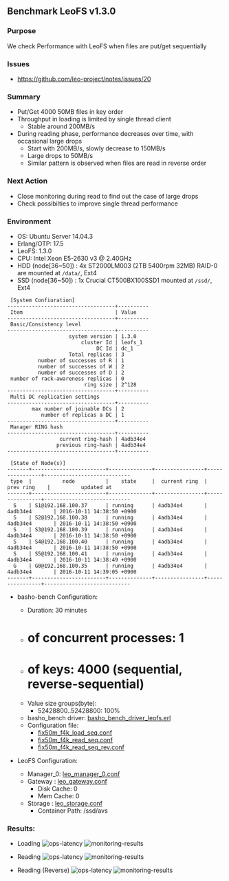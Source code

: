 ## Benchmark LeoFS v1.3.0

### Purpose
We check Performance with LeoFS when files are put/get sequentially

### Issues
* https://github.com/leo-project/notes/issues/20

### Summary
- Put/Get 4000 50MB files in key order
- Throughput in loading is limited by single thread client
    - Stable around 200MB/s
- During reading phase, performance decreases over time, with occasional large drops
    - Start with 200MB/s, slowly decrease to 150MB/s
    - Large drops to 50MB/s
    - Similar pattern is observed when files are read in reverse order

### Next Action
- Close monitoring during read to find out the case of large drops
- Check possibilties to improve single thread performance

### Environment

* OS: Ubuntu Server 14.04.3
* Erlang/OTP: 17.5
* LeoFS: 1.3.0
* CPU: Intel Xeon E5-2630 v3 @ 2.40GHz
* HDD (node[36~50]) : 4x ST2000LM003 (2TB 5400rpm 32MB) RAID-0 are mounted at `/data/`, Ext4
* SSD (node[36~50]) : 1x Crucial CT500BX100SSD1 mounted at `/ssd/`, Ext4

```
 [System Confiuration]
-----------------------------------+----------
 Item                              | Value
-----------------------------------+----------
 Basic/Consistency level
-----------------------------------+----------
                    system version | 1.3.0
                        cluster Id | leofs_1
                             DC Id | dc_1
                    Total replicas | 3
          number of successes of R | 1
          number of successes of W | 2
          number of successes of D | 2
 number of rack-awareness replicas | 0
                         ring size | 2^128
-----------------------------------+----------
 Multi DC replication settings
-----------------------------------+----------
        max number of joinable DCs | 2
           number of replicas a DC | 1
-----------------------------------+----------
 Manager RING hash
-----------------------------------+----------
                 current ring-hash | 4adb34e4
                previous ring-hash | 4adb34e4
-----------------------------------+----------

 [State of Node(s)]
-------+------------------------+--------------+----------------+----------------+----------------------------
 type  |          node          |    state     |  current ring  |   prev ring    |          updated at
-------+------------------------+--------------+----------------+----------------+----------------------------
  S    | S1@192.168.100.37      | running      | 4adb34e4       | 4adb34e4       | 2016-10-11 14:38:50 +0900
  S    | S2@192.168.100.38      | running      | 4adb34e4       | 4adb34e4       | 2016-10-11 14:38:50 +0900
  S    | S3@192.168.100.39      | running      | 4adb34e4       | 4adb34e4       | 2016-10-11 14:38:50 +0900
  S    | S4@192.168.100.40      | running      | 4adb34e4       | 4adb34e4       | 2016-10-11 14:38:50 +0900
  S    | S5@192.168.100.41      | running      | 4adb34e4       | 4adb34e4       | 2016-10-11 14:38:49 +0900
  G    | G0@192.168.100.35      | running      | 4adb34e4       | 4adb34e4       | 2016-10-11 14:39:05 +0900
-------+------------------------+--------------+----------------+----------------+----------------------------

```

* basho-bench Configuration:
    * Duration: 30 minutes
    * # of concurrent processes: 1
    * # of keys: 4000 (sequential, reverse-sequential)
    * Value size groups(byte):
        * 52428800..52428800: 100%
    * basho_bench driver: [basho_bench_driver_leofs.erl](https://github.com/leo-project/basho_bench/blob/master/src/basho_bench_driver_leofs.erl)
    * Configuration file: 
        * [fix50m_f4k_load_seq.conf](load_seq/fix50m_f4k_load.conf)
        * [fix50m_f4k_read_seq.conf](read_seq/fix50m_f4k_read_seq.conf)
        * [fix50m_f4k_read_seq_rev.conf](read_seq/fix50m_f4k_read_seq_rev.conf)

* LeoFS Configuration:
    * Manager_0: [leo_manager_0.conf](conf/G0/leo_manager.conf)
    * Gateway  : [leo_gateway.conf](conf/G0/leo_gateway.conf)
        * Disk Cache: 0
        * Mem Cache:  0
    * Storage  : [leo_storage.conf](conf/S0/leo_storage.conf)
        * Container Path: /ssd/avs

### Results:
* Loading
    ![ops-latency](load_seq/summary.png)
    ![monitoring-results](grafana_load_seq.png)

* Reading
    ![ops-latency](read_seq/summary.png)
    ![monitoring-results](grafana_read_seq.png)

* Reading (Reverse)
    ![ops-latency](read_seq_rev/summary.png)
    ![monitoring-results](grafana_read_seq_rev.png)
